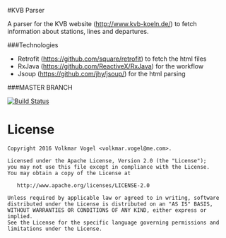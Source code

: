 #KVB Parser

A parser for the KVB website (http://www.kvb-koeln.de/) to fetch information about stations, lines and departures.

###Technologies 

- Retrofit (https://github.com/square/retrofit) to fetch the html files
- RxJava (https://github.com/ReactiveX/RxJava) for the workflow
- Jsoup (https://github.com/jhy/jsoup/) for the html parsing


###MASTER BRANCH

[![Build Status](https://travis-ci.org/MrDyro/kvb-parser.svg?branch=master)](https://travis-ci.org/MrDyro/kvb-parser)

License
=======

    Copyright 2016 Volkmar Vogel <volkmar.vogel@me.com>.

    Licensed under the Apache License, Version 2.0 (the "License");
    you may not use this file except in compliance with the License.
    You may obtain a copy of the License at

       http://www.apache.org/licenses/LICENSE-2.0

    Unless required by applicable law or agreed to in writing, software
    distributed under the License is distributed on an "AS IS" BASIS,
    WITHOUT WARRANTIES OR CONDITIONS OF ANY KIND, either express or implied.
    See the License for the specific language governing permissions and
    limitations under the License.